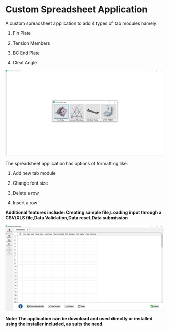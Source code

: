 # Custom Spreadsheet Application

A custom spreadsheet application to add 4 types of tab modules namely:

1) Fin Plate

2) Tension Members

3) BC End Plate

4) Cleat Angle


![](Screenshots/choice.jpg)


The spreadsheet application has options of formatting like:

1) Add new tab module

2) Change font size

3) Delete a row

4) Insert a row

**Additional features include: Creating sample file,Loading input through a CSV/XLS file,Data Validation,Data reset,Data submission**


![](Screenshots/sheet.jpg)

 **Note: The application can be download and used directly or installed using the installer included, as suits the need.**
